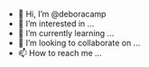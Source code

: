 - 👋 Hi, I’m @deboracamp
- 👀 I’m interested in ...
- 🌱 I’m currently learning ...
- 💞️ I’m looking to collaborate on ...
- 📫 How to reach me ...

<!---
deboracamp/deboracamp is a ✨ special ✨ repository because its `README.md` (this file) appears on your GitHub profile.
You can click the Preview link to take a look at your changes.
--->
